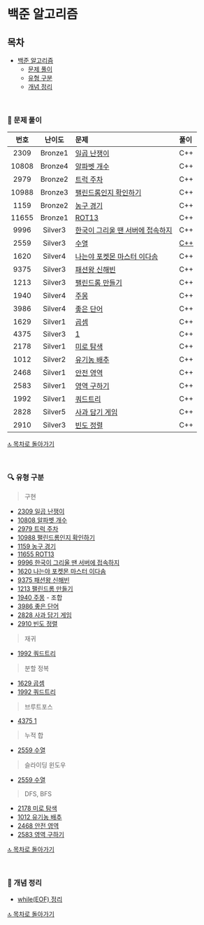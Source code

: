 # 백준 알고리즘


## 목차
- [백준 알고리즘](#백준-알고리즘)
  - [문제 풀이](#-문제-풀이)
  - [유형 구분](#-유형-구분)
  - [개념 정리](#-개념-정리)
    
</br>

### 📝 문제 풀이

| 번호 | 난이도 | 문제 | 풀이 |
| :-: | :-: | :-- | :-- |
| 2309 | Bronze1 | [일곱 난쟁이](./Bronze/2309. 일곱 난쟁이) | C++ |
| 10808| Bronze4 | [알파벳 개수](./Bronze/10808. 알파벳 개수) | C++ |
| 2979 | Bronze2 | [트럭 주차](./Bronze/2979. 트럭 주차) | C++ |
| 10988| Bronze3 | [팰린드롬인지 확인하기](./Bronze/10988. 팰린드롬인지 확인하기) | C++ |
| 1159 | Bronze2 | [농구 경기](./Bronze/1159. 농구 경기) | C++ |
| 11655| Bronze1 | [ROT13](./Bronze/11655. ROT13) | C++ |
| 9996 | Silver3 | [한국이 그리울 땐 서버에 접속하지](./Silver/9996. 한국이 그리울 땐 서버에 접속하지) | C++ |
| 2559 | Silver3 | [수열](./Silver/2559. 수열) | [C++](./Silver/2559. 수열/2559.md) |
| 1620 | Silver4 | [나는야 포켓몬 마스터 이다솜](./Silver/1620. 나는야 포켓몬 마스터 이다솜) | C++ |
| 9375 | Silver3 | [패션왕 신해빈](./Silver/9375. 패션왕 신해빈) | C++ |
| 1213 | Silver3 | [팰린드롬 만들기](./Silver/1213. 팰린드롬 만들기) | C++ |
| 1940 | Silver4 | [주몽](./Silver/1940. 주몽) | C++ |
| 3986 | Silver4 | [좋은 단어](./Silver/3986. 좋은 단어) | C++ |
| 1629 | Silver1 | [곱셈](./Silver/1629. 곱셈) | C++ |
| 4375 | Silver3 | [1](./Silver/4375. 1) | C++ |
| 2178 | Silver1 | [미로 탐색](./Silver/2178. 미로 탐색) | C++ |
| 1012 | Silver2 | [유기농 배추](./Silver/1012. 유기농 배추) | C++ |
| 2468 | Silver1 | [안전 영역](./Silver/2468. 안전 영역) | C++ |
| 2583 | Silver1 | [영역 구하기](./Silver/2583. 영역 구하기) | C++ |
| 1992 | Silver1 | [쿼드트리](./Silver/1992. 쿼드트리) | C++ |
| 2828 | Silver5 | [사과 담기 게임](./Silver/2828. 사과 담기 게임) | C++ |
| 2910 | Silver3 | [빈도 정렬](./Silver/2910. 빈도 정렬) | C++ |



[🔝 목차로 돌아가기](#백준-알고리즘)

</br>

### 🔍 유형 구분
> 구현
- [2309 일곱 난쟁이](./Bronze/2309. 일곱 난쟁이)
- [10808 알파벳 개수](./Bronze/10808. 알파벳 개수)
- [2979 트럭 주차](./Bronze/2979. 트럭 주차)
- [10988 팰린드롬인지 확인하기](./Bronze/10988. 팰린드롬인지 확인하기)
- [1159 농구 경기](./Bronze/1159. 농구 경기)
- [11655 ROT13](./Bronze/11655. ROT13)
- [9996 한국이 그리울 땐 서버에 접속하지](./Silver/9996. 한국이 그리울 땐 서버에 접속하지)
- [1620 나는야 포켓몬 마스터 이다솜](./Silver/1620. 나는야 포켓몬 마스터 이다솜)
- [9375 패션왕 신해빈](./Silver/9375. 패션왕 신해빈)
- [1213 팰린드롬 만들기](./Silver/1213. 팰린드롬 만들기)
- [1940 주몽](./Silver/1940. 주몽) - 조합
- [3986 좋은 단어](./Silver/3986. 좋은 단어)
- [2828 사과 담기 게임](./Silver/2828. 사과 담기 게임)
- [2910 빈도 정렬](./Silver/2910. 빈도 정렬)
> 재귀
- [1992 쿼드트리](./Silver/1992. 쿼드트리)
> 분할 정복
- [1629 곱셈](./Silver/1629. 곱셈)
- [1992 쿼드트리](./Silver/1992. 쿼드트리)
> 브루트포스
- [4375 1](./Silver/4375. 1)
> 누적 합
- [2559 수열](./Silver/2559. 수열)
> 슬라이딩 윈도우
- [2559 수열](./Silver/2559. 수열)
> DFS, BFS
- [2178 미로 탐색](./Silver/2178. 미로 탐색)
- [1012 유기농 배추](./Silver/1012. 유기농 배추)
- [2468 안전 영역](./Silver/2468. 안전 영역)
- [2583 영역 구하기](./Silver/2583. 영역 구하기)


[🔝 목차로 돌아가기](#백준-알고리즘)

</br>


### 🔖 개념 정리
- [while(EOF) 정리](./Silver/4375. 1/EOF정리.md)


  
[🔝 목차로 돌아가기](#백준-알고리즘)


